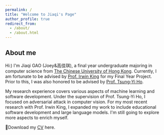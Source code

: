 ```yaml
---
permalink: /
title: "Welcome to Jiaqi's Page"
author_profile: true
redirect_from: 
  - /about/
  - /about.html
---
```

## About me
Hi:) I'm Jiaqi GAO (Joey&高佳琪), a final year undergraduate majoring in computer science from [The Chinese University of Hong Kong](https://www.cuhk.edu.hk/english/index.html). Currently, I am fortunate to be advised by [Prof. Irwin King](https://www.cse.cuhk.edu.hk/irwin.king/) for my Final Year Project. Prior to this, I was also honored to be advised by [Prof. Tsung-Yi Ho](https://tsungyiho.github.io/).

My research experience covers various aspects of machine learning and software development. Under the supervision of Prof. Tsung-Yi Ho, I focused on adversarial attack in computer vision. For my most recent research with Prof. Irwin King, I expanded my work to include educational software development and large language models. I'm still going to explore more aspects to enrich myself.

:loudspeaker:Download my [CV](https://06zoeyyy.github.io/Jiaqi.github.io//files/CV_GAOJiaqi.pdf) here.
